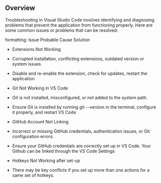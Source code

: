 ## Overview

Troubleshooting in Visual Studio Code involves identifying and diagnosing problems that prevent the application from functioning properly. Here are some common issues or problems that can be resolved:

formatting:
Issue
Probable Cause
Solution

- Extensions Not Working
- Corrupted installation, conflicting extensions, outdated version or system issues
- Disable and re-enable the extension, check for updates, restart the application

- Git Not Working in VS Code
- Git is not installed, misconfigured, or not added to the system path.
- Ensure Git is installed by running git --version in the terminal, configure it properly, and restart VS Code

- GitHub Account Not Linking
- Incorrect or missing GitHub credentials, authentication issues, or Git configuration errors.
- Ensure your GitHub credentials are correctly set up in VS Code. Your Github can be linked through the VS Code Settings

- Hotkeys Not Working after set-up
- There may be key conflicts if you set up more than one actions for a same set of hotkeys. 

